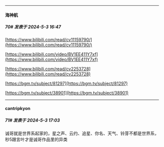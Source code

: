 ﻿
*****

####  海神航  
##### 70#       发表于 2024-5-3 16:47

[https://www.bilibili.com/read/cv11159790/](https://www.bilibili.com/read/cv11159790/)

[https://www.bilibili.com/video/BV1EE411Y7xf](https://www.bilibili.com/video/BV1EE411Y7xf)

[https://www.bilibili.com/read/cv2253728](https://www.bilibili.com/read/cv2253728)

[https://bgm.tv/subject/81297](https://bgm.tv/subject/81297)

[https://bgm.tv/subject/38901](https://bgm.tv/subject/38901)


*****

####  cantripkyon  
##### 71#       发表于 2024-5-3 17:03

诚哥就是世界系起家的，星之声、云约、追星、你名、天气、铃芽不都是世界系，秒5跟言叶才是诚哥作品里的异类

